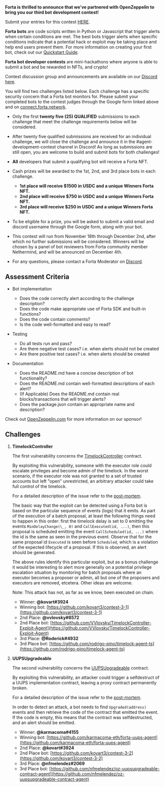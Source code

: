 **Forta is thrilled to announce that we’ve partnered with OpenZeppelin to bring you our third bot development contest!**

Submit your entries for this contest [HERE](https://docs.google.com/forms/d/e/1FAIpQLSfTZuQBfUrdJI6b-_lLaBC2J6rcc5_sIesZHL3R4FdJkGD73A/viewform?usp=sf_link).

**Forta bots** are code scripts written in Python or Javascript that trigger alerts when certain
conditions are met. The best bots trigger alerts when specific conditions indicate that a potential hack or exploit may be taking place and help end users prevent them. For more information on creating your first bot, check out our [Quickstart Guide](quickstart.md).

**Forta bot developer contests** are mini-hackathons where anyone is able to submit a bot and be rewarded in NFTs, and crypto!

Contest discussion group and announcements are available on our [Discord here](https://discord.gg/rsc55DqcCy).

You will find two challenges listed below. Each challenge has a specific security concern that a Forta bot monitors for. Please submit your completed bots to the contest judges through the Google form linked above and on [connect.forta.network](https://connect.forta.network/).

- Only the first **twenty five (25) QUALIFIED** submissions to each challenge that meet the challenge requirements below will be considered.

- After twenty five qualified submissions are received for an individual challenge, we will close the challenge and announce it in the #agent-development-contest channel in Discord! As long as submissions are still open, you are welcome to build and submit bots for both challenges!

- **All** developers that submit a qualifying bot will receive a Forta NFT.

- Cash prizes will be awarded to the 1st, 2nd, and 3rd place bots in each challenge.
    - **1st place will receive $1500 in USDC and a unique Winners Forta NFT.**
    - **2nd place will receive $750 in USDC and a unique Winners Forta NFT.**
    - **3rd place will receive $250 in USDC and a unique Winners Forta NFT.**

- To be eligible for a prize, you will be asked to submit a valid email and discord username through the Google form, along with your bot.

- This contest will run from November 18th through December 2nd, after which no further submissions will be considered. Winners will be chosen by a panel of bot reviewers from Forta community member Nethermind, and will be announced on December 4th.

- For any questions, please contact a Forta Moderator on [Discord](https://discord.gg/rsc55DqcCy).

## Assessment Criteria

- Bot implementation
    - Does the code correctly alert according to the challenge description?
    - Does the code make appropriate use of Forta SDK and built-in functions?
    - Does the code contain comments?
    - Is the code well-formatted and easy to read?

- Testing
    - Do all tests run and pass?
    - Are there negative test cases? i.e. when alerts should not be created
    - Are there positive test cases? i.e. when alerts should be created

- Documentation
    - Does the README.md have a concise description of bot functionality?
    - Does the README.md contain well-formatted descriptions of each alert?
    - (If Applicable) Does the README.md contain real blocks/transactions that will trigger alerts?
    - Does the package.json contain an appropriate name and description?

Check out [OpenZeppelin.com](https://openzeppelin.com/) for more information on our sponsor!

## Challenges

1. **TimelockController**

    The first vulnerability concerns the [TimelockController](https://github.com/OpenZeppelin/openzeppelin-contracts/blob/release-v4.3/contracts/governance/TimelockController.sol) contract.

    By exploiting this vulnerability, someone with the executor role could escalate privileges and become admin of the timelock. In the worst scenario, if the executor role was not granted to a set of trusted accounts but left "open" unrestricted, an arbitrary attacker could take full control of the timelock.

    For a detailed description of the issue refer to the [post-mortem](https://forum.openzeppelin.com/t/timelockcontroller-vulnerability-post-mortem/14958).

    The basic way that the exploit can be detected using a Forta bot is based on the particular sequence of events (logs) that it emits. As part of the execution of a batch proposal, at least the following things need to happen in this order: first the timelock delay is set to 0 emitting the events `MinDelayChange(\_, 0)` and `CallExecuted(id, ...)`, then this proposal is scheduled emitting the event `CallScheduled(id, ...)` where the id is the same as seen in the previous event. Observe that for the same proposal id `Executed` is seen before `Scheduled`, which is a violation of the expected lifecycle of a proposal. If this is observed, an alert should be generated.
    
    The above rules identify this particular exploit, but as a bonus challenge it would be interesting to alert more generally on a potential privilege escalation situation by monitoring for batch proposals where an executor becomes a proposer or admin, all but one of the proposers and executors are removed, etcetera. Other ideas are welcome.

    Note: This attack has not, as far as we know, been executed on chain.

    - Winner: **@kovart#3924**
    - Winning bot: [https://github.com/kovart3/contest-3-1](https://github.com/kovart3/contest-3-1)
    - 2nd Place: **@vvlovsky#6572**
    - 2nd Place bot: [https://github.com/VVlovsky/TimelockController-Exploit-Agent](https://github.com/VVlovsky/TimelockController-Exploit-Agent)
    - 3rd Place: **@Roderick#4932**
    - 3rd Place bot: [https://github.com/rodrigo-pino/timelock-agent-ts](https://github.com/rodrigo-pino/timelock-agent-ts)

2. **UUPSUpgradeable**
    
    The second vulnerability concerns the [UUPSUpgradeable](https://github.com/OpenZeppelin/openzeppelin-contracts/blob/release-v4.3/contracts/proxy/utils/UUPSUpgradeable.sol) contract.

    By exploiting this vulnerability, an attacker could trigger a selfdestruct of a UUPS implementation contract, leaving a proxy contract permanently broken.

    For a detailed description of the issue refer to the [post-mortem](https://forum.openzeppelin.com/t/uupsupgradeable-vulnerability-post-mortem/15680).

    In order to detect an attack, a bot needs to find `Upgraded(address)` events and then retrieve the code of the contract that emitted the event. If the code is empty, this means that the contract was selfdestructed, and an alert should be emitted.

    - Winner: **@karmacoma#4155**
    - Winning bot: [https://github.com/karmacoma-eth/forta-uups-agent](https://github.com/karmacoma-eth/forta-uups-agent)
    - 2nd Place: **@kovart#3924**
    - 2nd Place bot: [https://github.com/kovart3/contest-3-2](https://github.com/kovart3/contest-3-2)
    - 3rd Place: **@nfmelendez#2069**
    - 3rd Place bot: [https://github.com/nfmelendez/oz-uupsupgradeable-contract-agent](https://github.com/nfmelendez/oz-uupsupgradeable-contract-agent)
